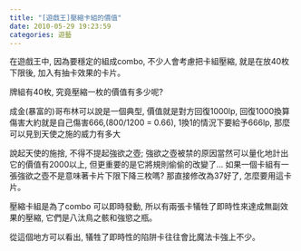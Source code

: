 ```yaml
---
title: "[遊戲王]壓縮卡組的價值"
date: 2010-05-29 19:23:59
categories: 遊藝
---
```


  
在遊戲王中, 因為要穩定的組成combo, 不少人會考慮把卡組壓縮, 就是在放40枚下限後, 加入有抽卡效果的卡片。

牌組有40枚, 究竟壓縮一枚的價值有多少呢?

成金(暴富的)哥布林可以說是一個典型, 價值就是對方回復1000lp, 回復1000換算傷害大約就是自己傷害666,(800/1200 = 0.66), 1換1的情況下要給予666lp, 那麼可以見到天使之施的威力有多大

說起天使的施捨, 不得不提起強欲之壺; 強欲之壺被禁的原因當然可以量化地計出它的價值有2000以上, 但更重要的是它將規則偷偷的改變了... 如果一個卡組有一張強欲之壺不是意味著卡片下限下降三枚嗎? 那直接修改為37好了, 怎麼要用這卡片。

壓縮卡組是為了combo 可以即時發動, 所以有兩張卡犠牲了即時性來達成無副效果的壓縮, 它們是八汰鳥之骸和強慾之瓶。

從這個地方可以看出, 犠牲了即時性的陷阱卡往往會比魔法卡強上不少。